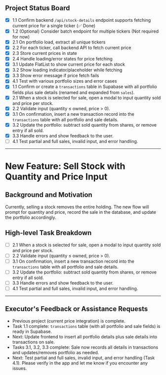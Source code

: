 ## Project Status Board

- [x] 1.1 Confirm backend `/api/stock-details` endpoint supports fetching current price for a single ticker (✅ Done)
- [x] 1.2 (Optional) Consider batch endpoint for multiple tickers (Not required for now)
- [x] 2.1 On portfolio load, extract all unique tickers
- [x] 2.2 For each ticker, call backend API to fetch current price
- [x] 2.3 Store current prices in state
- [x] 2.4 Handle loading/error states for price fetching
- [x] 3.1 Update FlatList to show current price for each stock
- [x] 3.2 Show loading indicator/placeholder while fetching
- [x] 3.3 Show error message if price fetch fails
- [x] 4.1 Test with various portfolio sizes and error cases
- [x] 1.1 Confirm or create a `transactions` table in Supabase with all portfolio fields plus sale details (renamed and expanded from `sales`).
- [x] 2.1 When a stock is selected for sale, open a modal to input quantity sold and price per stock.
- [x] 2.2 Validate input (quantity ≤ owned, price > 0).
- [x] 3.1 On confirmation, insert a new transaction record into the `transactions` table with all portfolio and sale details.
- [x] 3.2 Update the portfolio: subtract sold quantity from shares, or remove entry if all sold.
- [x] 3.3 Handle errors and show feedback to the user.
- [ ] 4.1 Test partial and full sales, invalid input, and error handling.

---

# New Feature: Sell Stock with Quantity and Price Input

## Background and Motivation
Currently, selling a stock removes the entire holding. The new flow will prompt for quantity and price, record the sale in the database, and update the portfolio accordingly.

## High-level Task Breakdown
- [ ] 2.1 When a stock is selected for sale, open a modal to input quantity sold and price per stock.
- [ ] 2.2 Validate input (quantity ≤ owned, price > 0).
- [ ] 3.1 On confirmation, insert a new transaction record into the `transactions` table with all portfolio and sale details.
- [ ] 3.2 Update the portfolio: subtract sold quantity from shares, or remove entry if all sold.
- [ ] 3.3 Handle errors and show feedback to the user.
- [ ] 4.1 Test partial and full sales, invalid input, and error handling.

---

## Executor's Feedback or Assistance Requests
- Previous project (current price integration) is complete.
- Task 1.1 complete: `transactions` table (with all portfolio and sale fields) is ready in Supabase.
- Next: Update frontend to insert all portfolio details plus sale details into transactions on sale.
- Tasks 3.1, 3.2, 3.3 complete: Sale now records all details in transactions and updates/removes portfolio as needed.
- Next: Test partial and full sales, invalid input, and error handling (Task 4.1). Please verify in the app and let me know if you encounter any issues.
